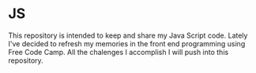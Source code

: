 # JS
This repository is intended to keep and share my Java Script code. Lately I've decided to refresh my memories in the front end programming using Free Code Camp. All the chalenges I accomplish I will push into this repository.
